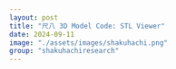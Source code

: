 ```yaml
---
layout: post
title: "尺八 3D Model Code: STL Viewer"
date: 2024-09-11
image: "./assets/images/shakuhachi.png"
group: "shakuhachiresearch"
---
```


<style>
	body { margin: 0; }
	canvas { width: 50%; display: block; }
</style>

<script src="https://cdnjs.cloudflare.com/ajax/libs/three.js/r128/three.min.js"></script>
<script src="https://cdn.jsdelivr.net/npm/three@0.128.0/examples/js/loaders/STLLoader.js"></script>

<script>
	let filepath = "{{ site.baseurl }}/assets/STL/Shak_02_Full.stl";
	
    // Basic Three.js setup
    let scene = new THREE.Scene();
    let camera = new THREE.PerspectiveCamera(75, window.innerWidth / window.innerHeight, 0.1, 1000);
    let renderer = new THREE.WebGLRenderer({ antialias: true });
    renderer.setSize(window.innerWidth, window.innerHeight);
    document.body.appendChild(renderer.domElement);

    // Add a light
    let light = new THREE.DirectionalLight(0xffffff, 1);
    light.position.set(1, 1, 1).normalize();
    scene.add(light);

    // Create a group to act as a pivot
    let pivot = new THREE.Group();
    scene.add(pivot);

    // Load STL file
    let loader = new THREE.STLLoader();
    loader.load(filepath, function (geometry) {
        let material = new THREE.MeshLambertMaterial({ color: 0xCCCCCC });
        let mesh = new THREE.Mesh(geometry, material);
        scene.add(mesh);

        // Center the object
        mesh.geometry.computeBoundingBox();
        let center = new THREE.Vector3();
        mesh.geometry.boundingBox.getCenter(center);

        // Adjust the mesh position to a new center of rotation
        mesh.position.sub(center);  // Center the object at the origin

        // Add the mesh to the pivot group
        pivot.add(mesh);
        
        // Set camera position
        camera.position.z = 500;
    });

    // Animation loop
    function animate() {
        requestAnimationFrame(animate);

        // Rotate the pivot group instead of the mesh
        pivot.rotation.x += 0.000;
        pivot.rotation.y += 0.005;
        pivot.rotation.z += 0.010;
        
        renderer.render(scene, camera);
    }

    animate();

    // Handle window resizing
    window.addEventListener('resize', function () {
        let width = window.innerWidth;
        let height = window.innerHeight;
        renderer.setSize(width, height);
        camera.aspect = width / height;
        camera.updateProjectionMatrix();
    });
</script>
